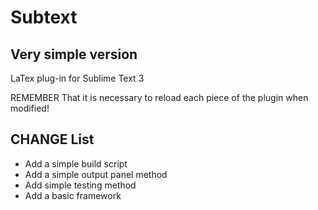Subtext
=======

Very simple version
-------------------

LaTex plug-in for Sublime Text 3

REMEMBER That it is necessary to reload each piece of the plugin when modified!

CHANGE List
-----------
* Add a simple build script
* Add a simple output panel method
* Add simple testing method
* Add a basic framework

